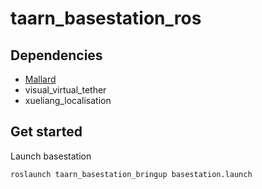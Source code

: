 # taarn_basestation_ros

## Dependencies
- [Mallard](https://github.com/EEManchester/MallARD.git)
- visual_virtual_tether
- xueliang_localisation

## Get started
Launch basestation
```
roslaunch taarn_basestation_bringup basestation.launch
```